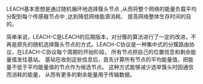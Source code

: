 LEACH基本思想是通过随机循环地选择簇头节点 ,从而将整个网络的能量负载平均分配到每个传感器节点中 ,达到降低网络能源消耗、 提高网络整体生存时间的目的。  


简单来说，LEACH-C是LEACH的后期版本，对分簇的算法进行了一定的改进，不再是原先的随机选择簇头节点的方式。LEACH\-C协议是一种集中式的分簇路由协议，在LEACH-C协议每个周期的开始阶段， 所有节点把自己的位置信息和剩余能量值发往基站。 基站在收到这些信息后，首先计算所有节点的平均能量值，把能量不低于平均能量值的节点作为候选节点。 这种方式能够减少选举簇头时因通信而消耗的能量， 从而有更多的剩余能量用于传输数据。